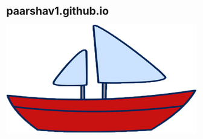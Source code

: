 # paarshav1.github.io
<html>
    <script type="text/javascript">
        function image(img) {
            var src = img.src;
            console.log(src)
            if(src.includes("Boat.gif")){
                img.src="dog.gif"
            }
            else{
                img.src="Rocket.gif"
            }
        }
    </script>
    <img src="Boat.gif" onclick="image(this)">
</html>
